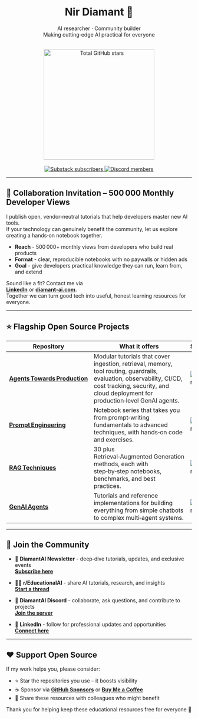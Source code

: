 <h1 align="center">Nir Diamant 🤖</h1>
<div align="center">


AI researcher · Community builder<br>
Making cutting‑edge AI practical for everyone

<!-- Dynamic total‑stars card -->
<br>
<img
  src="https://github-readme-stats.vercel.app/api?username=NirDiamant&count_private=true&show_icons=false&hide=commits,prs,issues,contribs&hide_rank=true&custom_title=Total%20Stars&hide_border=true"
  alt="Total GitHub stars"
  width="300"
/>
<br><br>

<!-- Static badges -->
<a href="https://diamantai.substack.com">
  <img src="https://img.shields.io/badge/Newsletter-30k%2B-green" alt="Substack subscribers">
</a>
<a href="https://discord.gg/cA6Aa4uyDX">
  <img src="https://img.shields.io/badge/Discord-4k%2B%20members-5865F2?logo=discord&logoColor=white" alt="Discord members">
</a>
</div>

---

## 🤝 Collaboration Invitation – 500 000 Monthly Developer Views

I publish open, vendor‑neutral tutorials that help developers master new AI tools.  
If your technology can genuinely benefit the community, let us explore creating a hands‑on notebook together.

- **Reach** - 500 000+ monthly views from developers who build real products  
- **Format** - clear, reproducible notebooks with no paywalls or hidden ads  
- **Goal** - give developers practical knowledge they can run, learn from, and extend

Sound like a fit? Contact me via  
**[LinkedIn](https://www.linkedin.com/in/nir-diamant-ai/)** or **[diamant‑ai.com](https://www.diamant-ai.com/)**.  
Together we can turn good tech into useful, honest learning resources for everyone.

---

## ⭐ Flagship Open Source Projects

| Repository | What it offers | Stars |
|------------|---------------|-------|
| **[Agents Towards Production](https://github.com/NirDiamant/agents-towards-production)** | Modular tutorials that cover ingestion, retrieval, memory, tool routing, guardrails, evaluation, observability, CI/CD, cost tracking, security, and cloud deployment for production‑level GenAI agents. | ![Stars](https://img.shields.io/github/stars/NirDiamant/agents-towards-production?style=social) | 
| **[Prompt Engineering](https://github.com/NirDiamant/prompt_engineering)** | Notebook series that takes you from prompt‑writing fundamentals to advanced techniques, with hands‑on code and exercises. | ![Stars](https://img.shields.io/github/stars/NirDiamant/prompt_engineering?style=social) |
| **[RAG Techniques](https://github.com/NirDiamant/rag_techniques)** | 30 plus Retrieval‑Augmented Generation methods, each with step‑by‑step notebooks, benchmarks, and best practices. | ![Stars](https://img.shields.io/github/stars/NirDiamant/rag_techniques?style=social) |
| **[GenAI Agents](https://github.com/NirDiamant/genai_agents)** | Tutorials and reference implementations for building everything from simple chatbots to complex multi‑agent systems. | ![Stars](https://img.shields.io/github/stars/NirDiamant/genai_agents?style=social) |


---

## 📣 Join the Community

- 💌 **DiamantAI Newsletter** - deep‑dive tutorials, updates, and exclusive events  
  **[Subscribe here](https://diamantai.substack.com)**

- 🧑‍💻 **r/EducationalAI** - share AI tutorials, research, and insights  
  **[Start a thread](https://www.reddit.com/r/EducationalAI/)**

- 💬 **DiamantAI Discord** - collaborate, ask questions, and contribute to projects  
  **[Join the server](https://discord.gg/cA6Aa4uyDX)**

- 🔗 **LinkedIn** - follow for professional updates and opportunities  
  **[Connect here](https://www.linkedin.com/in/nir-diamant-ai/)**

---

## ❤️ Support Open Source

If my work helps you, please consider:

- ⭐ Star the repositories you use – it boosts visibility  
- ☕ Sponsor via **[GitHub Sponsors](https://github.com/sponsors/NirDiamant)** or **[Buy Me a Coffee](https://buymeacoffee.com/diamantai)**  
- 📢 Share these resources with colleagues who might benefit  

Thank you for helping keep these educational resources free for everyone 🙏
